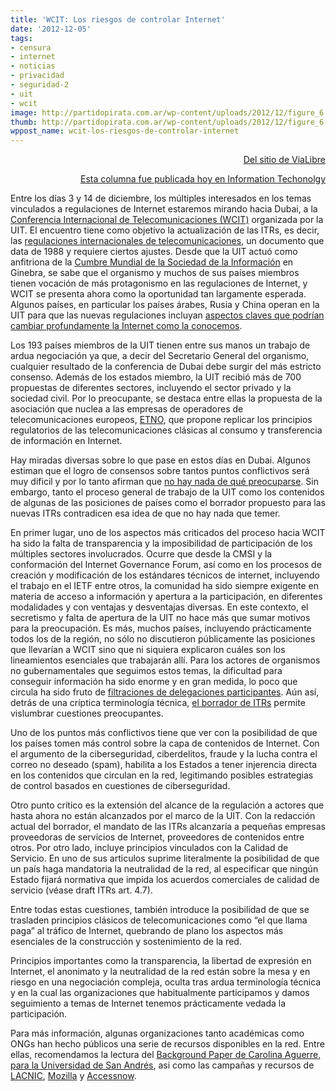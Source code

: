 ```yaml
---
title: 'WCIT: Los riesgos de controlar Internet'
date: '2012-12-05'
tags:
- censura
- internet
- noticias
- privacidad
- seguridad-2
- uit
- wcit
image: http://partidopirata.com.ar/wp-content/uploads/2012/12/figure_6.jpg
thumb: http://partidopirata.com.ar/wp-content/uploads/2012/12/figure_6-150x150.jpg
wppost_name: wcit-los-riesgos-de-controlar-internet
---
```


<div>
<p style="text-align: right;"><a title="WCIT: Los riesgos de controlar Internet" href="http://www.vialibre.org.ar/2012/12/05/wcit-los-riesgos-de-controlar-internet/" target="_blank">Del sitio de ViaLibre</a></p>
<p style="text-align: right;"><a href="http://www.infotechnology.com/internet/Los-riesgos-de-controlar-Internet-20121205-0002.html">Esta columna fue publicada hoy en Information Techonolgy</a></p>
Entre los días 3 y 14 de diciembre, los múltiples interesados en los temas vinculados a regulaciones de Internet estaremos mirando hacia Dubai, a la <a href="http://www.itu.int/en/wcit-12/Pages/default.aspx">Conferencia Internacional de Telecomunicaciones (WCIT)</a> organizada por la UIT. El encuentro tiene como objetivo la actualización de las ITRs, es decir, las <a href="http://www.itu.int/ITU-T/itr/">regulaciones internacionales de telecomunicaciones</a>, un documento que data de 1988 y requiere ciertos ajustes. Desde que la UIT actuó como anfitriona de la <a href="http://www.itu.int/wsis/index-es.html">Cumbre Mundial de la Sociedad de la Información</a> en Ginebra, se sabe que el organismo y muchos de sus países miembros tienen vocación de más protagonismo en las regulaciones de Internet, y WCIT se presenta ahora como la oportunidad tan largamente esperada. Algunos países, en particular los países árabes, Rusia y China operan en la UIT para que las nuevas regulaciones incluyan <a href="http://www.vialibre.org.ar/2012/11/08/uit-regulando-internet-es-un-peligro-para-los-usuarios/">aspectos claves que podrían cambiar profundamente la Internet como la conocemos</a>.

Los 193 países miembros de la UIT tienen entre sus manos un trabajo de ardua negociación ya que, a decir del Secretario General del organismo, cualquier resultado de la conferencia de Dubai debe surgir del más estricto consenso. Además de los estados miembro, la UIT recibió más de 700 propuestas de diferentes sectores, incluyendo el sector privado y la sociedad civil. Por lo preocupante, se destaca entre ellas la propuesta de la asociación que nuclea a las empresas de operadores de telecomunicaciones europeos, <a href="http://files.wcitleaks.org/public/ETNO%20C109.pdf">ETNO</a>, que propone replicar los principios regulatorios de las telecomunicaciones clásicas al consumo y transferencia de información en Internet.

Hay miradas diversas sobre lo que pase en estos días en Dubai. Algunos estiman que el logro de consensos sobre tantos puntos conflictivos será muy dificil y por lo tanto afirman que <a href="http://gizmodo.com/5965160/calm-down-nobody-is-taking-over-the-internet">no hay nada de qué preocuparse</a>.
Sin embargo, tanto el proceso general de trabajo de la UIT como los contenidos de algunas de las posiciones de países como el borrador propuesto para las nuevas ITRs contradicen esa idea de que no hay nada que temer.

En primer lugar, uno de los aspectos más criticados del proceso hacia WCIT ha sido la falta de transparencia y la imposibilidad de participación de los múltiples sectores involucrados. Ocurre que desde la CMSI y la conformación del Internet Governance Forum, así como en los procesos de creación y modificación de los estándares técnicos de internet, incluyendo el trabajo en el IETF entre otros, la comunidad ha sido siempre exigente en materia de acceso a información y apertura a la participación, en diferentes modalidades y con ventajas y desventajas diversas. En este contexto, el secretismo y falta de apertura de la UIT no hace más que sumar motivos para la preocupación. Es más, muchos países, incluyendo prácticamente todos los de la región, no sólo no discutieron públicamente las posiciones que llevarían a WCIT sino que ni siquiera explicaron cuáles son los lineamientos esenciales que trabajarán allí. Para los actores de organismos no gubernamentales que seguimos estos temas, la dificultad para conseguir información ha sido enorme y en gran medida, lo poco que circula ha sido fruto de <a href="http://wcitleaks.org/">filtraciones de delegaciones participantes</a>. Aún así, detrás de una críptica terminología técnica, <a href="http://www.itu.int/en/wcit-12/Documents/draft-future-itrs-public.pdf">el borrador de ITRs</a> permite vislumbrar cuestiones preocupantes.

Uno de los puntos más conflictivos tiene que ver con la posibilidad de que los países tomen más control sobre la capa de contenidos de Internet. Con el argumento de la ciberseguridad, ciberdelitos, fraude y la lucha contra el correo no deseado (spam), habilita a los Estados a tener injerencia directa en los contenidos que circulan en la red, legitimando posibles estrategias de control basados en cuestiones de ciberseguridad.

Otro punto crítico es la extensión del alcance de la regulación a actores que hasta ahora no están alcanzados por el marco de la UIT. Con la redacción actual del borrador, el mandato de las ITRs alcanzaría a pequeñas empresas proveedoras de servicios de Internet, proveedores de contenidos entre otros. Por otro lado, incluye principios vinculados con la Calidad de Servicio. En uno de sus articulos suprime literalmente la posibilidad de que un país haga mandatoria la neutralidad de la red, al especificar que ningún Estado fijará normativa que impida los acuerdos comerciales de calidad de servicio (véase draft ITRs art. 4.7).

Entre todas estas cuestiones, también introduce la posibilidad de que se trasladen principios clásicos de telecomunicaciones como “el que llama paga” al tráfico de Internet, quebrando de plano los aspectos más esenciales de la construcción y sostenimiento de la red.

Principios importantes como la transparencia, la libertad de expresión en Internet, el anonimato y la neutralidad de la red están sobre la mesa y en riesgo en una negociación compleja, oculta tras ardua terminología técnica y en la cual las organizaciones que habitualmente participamos y damos seguimiento a temas de Internet tenemos prácticamente vedada la participación.

Para más información, algunas organizaciones tanto académicas como ONGs han hecho públicos una serie de recursos disponibles en la red. Entre ellas, recomendamos la lectura del <a href="https://www.udesa.edu.ar/files/AdmTecySociedad/ITR_2012.pdf">Background Paper de Carolina Aguerre, para la Universidad de San Andrés</a>, asi como las campañas y recursos de <a href="http://www.lacnic.net/en/web/lacnic/cmit-wcit">LACNIC</a>, <a href="https://webmaker.org/en-US/ITU/kit/">Mozilla</a> y <a href="https://www.accessnow.org/policy/itu">Accessnow</a>.

</div>
